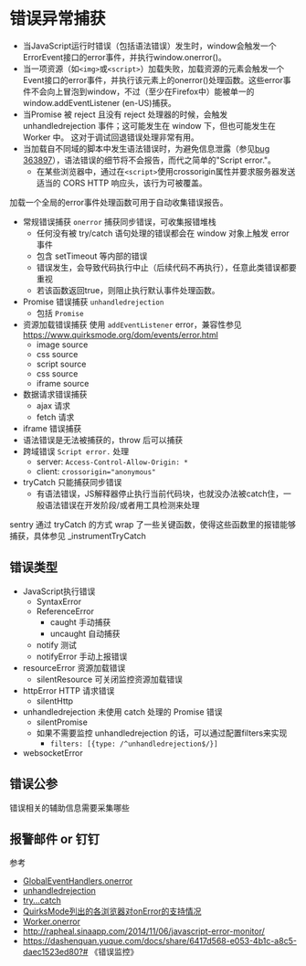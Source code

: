 # 错误异常捕获

- 当JavaScript运行时错误（包括语法错误）发生时，window会触发一个ErrorEvent接口的error事件，并执行window.onerror()。
- 当一项资源（如`<img>`或`<script>`）加载失败，加载资源的元素会触发一个Event接口的error事件，并执行该元素上的onerror()处理函数。这些error事件不会向上冒泡到window，不过（至少在Firefox中）能被单一的window.addEventListener (en-US)捕获。
- 当Promise 被 reject 且没有 reject 处理器的时候，会触发 unhandledrejection 事件；这可能发生在 window 下，但也可能发生在 Worker 中。 这对于调试回退错误处理非常有用。
- 当加载自不同域的脚本中发生语法错误时，为避免信息泄露（参见[bug 363897](https://bugzilla.mozilla.org/show_bug.cgi?id=363897)），语法错误的细节将不会报告，而代之简单的"Script error."。
  - 在某些浏览器中，通过在`<script>`使用crossorigin属性并要求服务器发送适当的 CORS HTTP 响应头，该行为可被覆盖。

加载一个全局的error事件处理函数可用于自动收集错误报告。

- 常规错误捕获 `onerror` 捕获同步错误，可收集报错堆栈
  - 任何没有被 try/catch 语句处理的错误都会在 window 对象上触发 error 事件
  - 包含 setTimeout 等内部的错误
  - 错误发生，会导致代码执行中止（后续代码不再执行），任意此类错误都要重视
  - 若该函数返回true，则阻止执行默认事件处理函数。
- Promise 错误捕获 `unhandledrejection`
  - 包括 `Promise`
- 资源加载错误捕获 使用 `addEventListener` error，兼容性参见 https://www.quirksmode.org/dom/events/error.html
  - image source
  - css source
  - script source
  - css source
  - iframe source
- 数据请求错误捕获
  - ajax 请求
  - fetch 请求
- iframe 错误捕获
- 语法错误是无法被捕获的，throw 后可以捕获
- 跨域错误 `Script error.` 处理
  - server: `Access-Control-Allow-Origin: *`
  - client: `crossorigin="anonymous"`
- tryCatch 只能捕获同步错误
  - 有语法错误，JS解释器停止执行当前代码块，也就没办法被catch住，一般语法错误在开发阶段/或者用工具检测来处理

sentry 通过 tryCatch 的方式 wrap 了一些关键函数，使得这些函数里的报错能够捕获，具体参见 _instrumentTryCatch

## 错误类型

- JavaScript执行错误
  - SyntaxError
  - ReferenceError
    - caught    手动捕获
    - uncaught  自动捕获
  - notify 测试
  - notifyError 手动上报错误
- resourceError 资源加载错误
  - silentResource 可关闭监控资源加载错误
- httpError HTTP 请求错误
  - silentHttp
- unhandledrejection 未使用 catch 处理的 Promise 错误
  - silentPromise
  - 如果不需要监控 unhandledrejection 的话，可以通过配置filters来实现
    - `filters: [{type: /^unhandledrejection$/}]`
- websocketError

## 错误公参

错误相关的辅助信息需要采集哪些



## 报警邮件 or 钉钉


参考

- [GlobalEventHandlers.onerror](https://developer.mozilla.org/zh-CN/docs/Web/API/GlobalEventHandlers/onerror)
- [unhandledrejection](https://developer.mozilla.org/zh-CN/docs/Web/API/Window/unhandledrejection_event)
- [try...catch](https://developer.mozilla.org/zh-CN/docs/Web/JavaScript/Reference/Statements/try...catch)
- [QuirksMode列出的各浏览器对onError的支持情况](https://www.quirksmode.org/dom/events/error.html)
- [Worker.onerror](https://developer.mozilla.org/en-US/docs/Web/API/Worker/onerror)
- http://rapheal.sinaapp.com/2014/11/06/javascript-error-monitor/
- https://dashenquan.yuque.com/docs/share/6417d568-e053-4b1c-a8c5-daec1523ed80?# 《错误监控》
